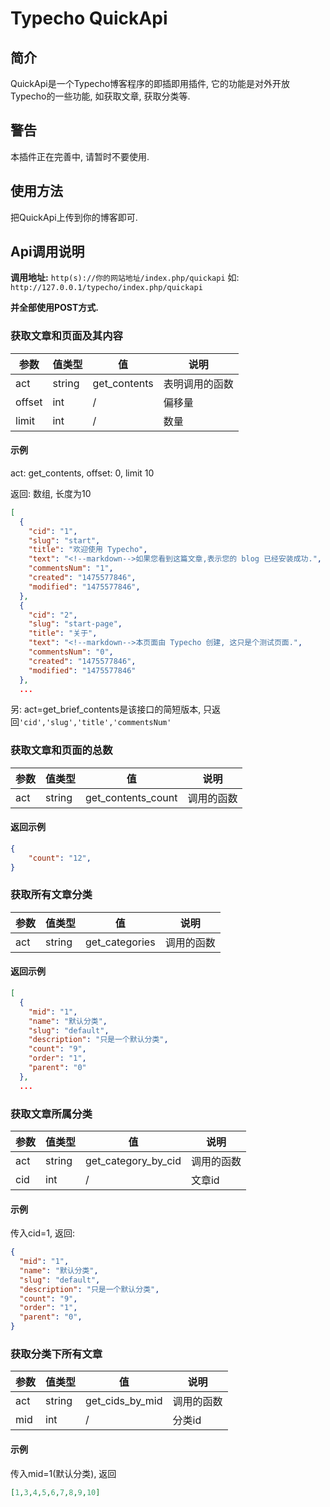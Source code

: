# Typecho QuickApi

## 简介

QuickApi是一个Typecho博客程序的即插即用插件, 它的功能是对外开放Typecho的一些功能, 如获取文章, 获取分类等.

## 警告

本插件正在完善中, 请暂时不要使用.

## 使用方法

把QuickApi上传到你的博客即可.

## Api调用说明

**调用地址:** `http(s)://你的网站地址/index.php/quickapi` 如: `http://127.0.0.1/typecho/index.php/quickapi`

**并全部使用POST方式.**



### 获取文章和页面及其内容

| 参数     | 值类型    | 值            | 说明      |
| ------ | ------ | ------------ | ------- |
| act    | string | get_contents | 表明调用的函数 |
| offset | int    | /            | 偏移量     |
| limit  | int    | /            | 数量      |

#### 示例

act: get_contents, offset: 0, limit 10

返回: 数组, 长度为10
```json
[
  {
    "cid": "1",
    "slug": "start",
    "title": "欢迎使用 Typecho",
    "text": "<!--markdown-->如果您看到这篇文章,表示您的 blog 已经安装成功.",
    "commentsNum": "1",
    "created": "1475577846",
    "modified": "1475577846",
  },
  {
    "cid": "2",
    "slug": "start-page",
    "title": "关于",
    "text": "<!--markdown-->本页面由 Typecho 创建, 这只是个测试页面.",
    "commentsNum": "0",
    "created": "1475577846",
    "modified": "1475577846"
  },
  ...
```

另: act=get_brief_contents是该接口的简短版本, 只返回`'cid','slug','title','commentsNum'`

### 获取文章和页面的总数

| 参数   | 值类型    | 值                  | 说明    |
| ---- | ------ | ------------------ | ----- |
| act  | string | get_contents_count | 调用的函数 |



#### 返回示例

```json
{
	"count": "12",
}
```



### 获取所有文章分类

| 参数   | 值类型    | 值              | 说明    |
| ---- | ------ | -------------- | ----- |
| act  | string | get_categories | 调用的函数 |

#### 返回示例

```json
[
  {
    "mid": "1",
    "name": "默认分类",
    "slug": "default",
    "description": "只是一个默认分类",
    "count": "9",
    "order": "1",
    "parent": "0"
  },
  ...
```



### 获取文章所属分类

| 参数   | 值类型    | 值                   | 说明    |
| ---- | ------ | ------------------- | ----- |
| act  | string | get_category_by_cid | 调用的函数 |
| cid  | int    | /                   | 文章id  |

#### 示例

传入cid=1, 返回:

```json
{
  "mid": "1",
  "name": "默认分类",
  "slug": "default",
  "description": "只是一个默认分类",
  "count": "9",
  "order": "1",
  "parent": "0",
}
```



### 获取分类下所有文章

| 参数   | 值类型    | 值               | 说明    |
| ---- | ------ | --------------- | ----- |
| act  | string | get_cids_by_mid | 调用的函数 |
| mid  | int    | /               | 分类id  |

#### 示例

传入mid=1(默认分类), 返回

```json
[1,3,4,5,6,7,8,9,10]
```

